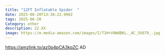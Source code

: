 ```yaml
---
title: "12FT Inflatable Spider  "
date: 2025-06-20T13:38:22.996Z
tags: 2025-06-20
Category: other
description: 22.XX
image: https://m.media-amazon.com/images/I/71H+V0WdBKL._AC_SX679_.jpg
---
```

https://amzlink.to/az0p4pCA3kqZC     AD